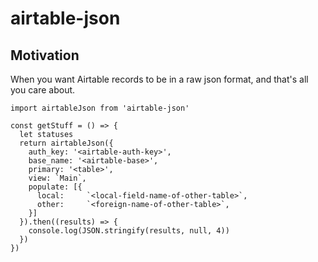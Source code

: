 airtable-json
=============

Motivation
----------

When you want Airtable records to be in a raw json format, and that's all you care about.


```
import airtableJson from 'airtable-json'

const getStuff = () => {
  let statuses
  return airtableJson({
    auth_key: '<airtable-auth-key>',
    base_name: '<airtable-base>',
    primary: '<table>',
    view: `Main`,
    populate: [{ 
      local:     `<local-field-name-of-other-table>`,
      other:     `<foreign-name-of-other-table>`,
    }]
  }).then((results) => {
    console.log(JSON.stringify(results, null, 4))
  })
})
```

